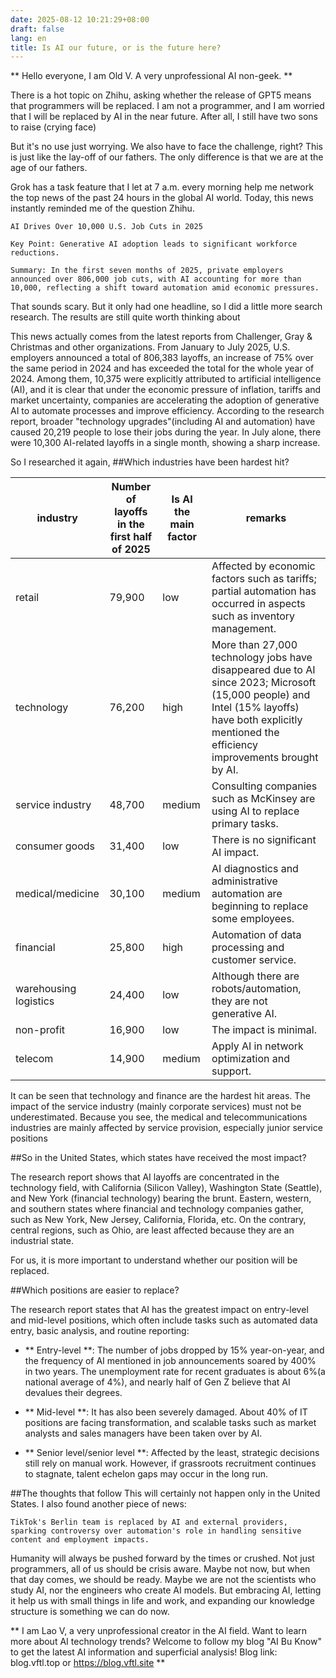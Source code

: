 ```yaml
---
date: 2025-08-12 10:21:29+08:00
draft: false
lang: en
title: Is AI our future, or is the future here?
---
```



** Hello everyone, I am Old V. A very unprofessional AI non-geek. **

There is a hot topic on Zhihu, asking whether the release of GPT5 means that programmers will be replaced. I am not a programmer, and I am worried that I will be replaced by AI in the near future. After all, I still have two sons to raise (crying face)

But it's no use just worrying. We also have to face the challenge, right? This is just like the lay-off of our fathers. The only difference is that we are at the age of our fathers.

Grok has a task feature that I let at 7 a.m. every morning help me network the top news of the past 24 hours in the global AI world. Today, this news instantly reminded me of the question Zhihu.

```
AI Drives Over 10,000 U.S. Job Cuts in 2025

Key Point: Generative AI adoption leads to significant workforce reductions.

Summary: In the first seven months of 2025, private employers announced over 806,000 job cuts, with AI accounting for more than 10,000, reflecting a shift toward automation amid economic pressures.
```

That sounds scary. But it only had one headline, so I did a little more search research. The results are still quite worth thinking about

This news actually comes from the latest reports from Challenger, Gray & Christmas and other organizations. From January to July 2025, U.S. employers announced a total of 806,383 layoffs, an increase of 75% over the same period in 2024 and has exceeded the total for the whole year of 2024. Among them, 10,375 were explicitly attributed to artificial intelligence (AI), and it is clear that under the economic pressure of inflation, tariffs and market uncertainty, companies are accelerating the adoption of generative AI to automate processes and improve efficiency. According to the research report, broader "technology upgrades"(including AI and automation) have caused 20,219 people to lose their jobs during the year. In July alone, there were 10,300 AI-related layoffs in a single month, showing a sharp increase.

So I researched it again,
##Which industries have been hardest hit?

| industry    | Number of layoffs in the first half of 2025| Is AI the main factor| remarks                                                                          |
| ----- | ------------ | ---------- | --------------------------------------------------------------------------- |
| retail    | 79,900       | low          | Affected by economic factors such as tariffs; partial automation has occurred in aspects such as inventory management.                                                  |
| technology    | 76,200       | high          | More than 27,000 technology jobs have disappeared due to AI since 2023; Microsoft (15,000 people) and Intel (15% layoffs) have both explicitly mentioned the efficiency improvements brought by AI. |
| service industry   | 48,700       | medium         | Consulting companies such as McKinsey are using AI to replace primary tasks.                                                       |
| consumer goods   | 31,400       | low          | There is no significant AI impact.                                                                 |
| medical/medicine|  30,100       | medium         | AI diagnostics and administrative automation are beginning to replace some employees.                                                        |
| financial    | 25,800       | high          | Automation of data processing and customer service.                                                               |
| warehousing logistics|  24,400       | low          | Although there are robots/automation, they are not generative AI.                                                        |
| non-profit   | 16,900       | low          | The impact is minimal.                                                                       |
| telecom    | 14,900       | medium         | Apply AI in network optimization and support.                                                             |
It can be seen that technology and finance are the hardest hit areas. The impact of the service industry (mainly corporate services) must not be underestimated. Because you see, the medical and telecommunications industries are mainly affected by service provision, especially junior service positions

##So in the United States, which states have received the most impact?

The research report shows that AI layoffs are concentrated in the technology field, with California (Silicon Valley), Washington State (Seattle), and New York (financial technology) bearing the brunt.
Eastern, western, and southern states where financial and technology companies gather, such as New York, New Jersey, California, Florida, etc. On the contrary, central regions, such as Ohio, are least affected because they are an industrial state.

For us, it is more important to understand whether our position will be replaced.

##Which positions are easier to replace?

The research report states that AI has the greatest impact on entry-level and mid-level positions, which often include tasks such as automated data entry, basic analysis, and routine reporting:

- ** Entry-level **: The number of jobs dropped by 15% year-on-year, and the frequency of AI mentioned in job announcements soared by 400% in two years. The unemployment rate for recent graduates is about 6%(a national average of 4%), and nearly half of Gen Z believe that AI devalues their degrees.
    
- ** Mid-level **: It has also been severely damaged. About 40% of IT positions are facing transformation, and scalable tasks such as market analysts and sales managers have been taken over by AI.
    
- ** Senior level/senior level **: Affected by the least, strategic decisions still rely on manual work. However, if grassroots recruitment continues to stagnate, talent echelon gaps may occur in the long run.


##The thoughts that follow
This will certainly not happen only in the United States. I also found another piece of news:

```
TikTok's Berlin team is replaced by AI and external providers, sparking controversy over automation's role in handling sensitive content and employment impacts.
```

Humanity will always be pushed forward by the times or crushed. Not just programmers, all of us should be crisis aware. Maybe not now, but when that day comes, we should be ready. Maybe we are not the scientists who study AI, nor the engineers who create AI models. But embracing AI, letting it help us with small things in life and work, and expanding our knowledge structure is something we can do now.

** I am Lao V, a very unprofessional creator in the AI field. Want to learn more about AI technology trends? Welcome to follow my blog "AI Bu Know" to get the latest AI information and superficial analysis! Blog link: blog.vftl.top or https://blog.vftl.site **


